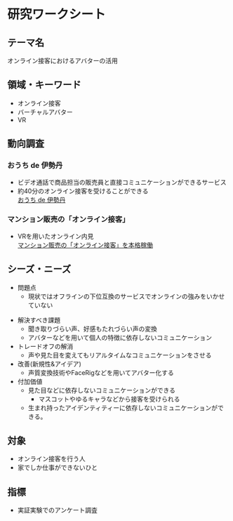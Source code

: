 
# 研究ワークシート

## テーマ名
オンライン接客におけるアバターの活用

## 領域・キーワード
- オンライン接客
- バーチャルアバター
- VR

## 動向調査

### おうち de 伊勢丹
- ビデオ通話で商品担当の販売員と直接コミュニケーションができるサービス
- 約40分のオンライン接客を受けることができる  
[おうち de 伊勢丹](https://www.watch.impress.co.jp/docs/news/1258353.html)

### マンション販売の「オンライン接客」
- VRを用いたオンライン内見  
[マンション販売の「オンライン接客」を本格稼働 ](https://www.mec-r.com/news/2020/2020_0529.pdf)

## シーズ・ニーズ
- 問題点
  - 現状ではオフラインの下位互換のサービスでオンラインの強みをいかせていない
<!--
例えばメイクや身嗜みを整えずに接客ができる。
寝起きやガラガラ声でも接客ができる
ウィルス感染時にも仕事ができる
-->
- 解決すべき課題
  - 聞き取りづらい声、好感もたれづらい声の変換
  - アバターなどを用いて個人の特徴に依存しないコミュニケーション
- トレードオフの解消
  - 声や見た目を変えてもリアルタイムなコミュニケーションをさせる
- 改善(新規性&アイデア)
  - 声質変換技術やFaceRigなどを用いてアバター化する
- 付加価値
  - 見た目などに依存しないコミュニケーションができる
    - マスコットやゆるキャラなどから接客を受けられる
  - 生まれ持ったアイデンティティーに依存しないコミュニケーションができる。

## 対象
- オンライン接客を行う人
- 家でしか仕事ができないひと

## 指標
- 実証実験でのアンケート調査